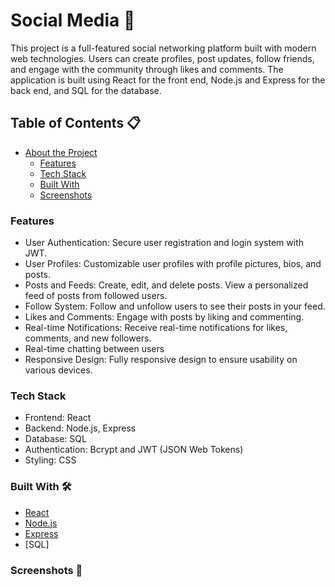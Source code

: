 # Social Media 🚀

This project is a full-featured social networking platform built with modern web technologies. Users can create profiles, post updates, follow friends, and engage with the community through likes and comments. The application is built using React for the front end, Node.js and Express for the back end, and SQL for the database.

## Table of Contents 📋
- [About the Project](#about-the-project)
  - [Features](#features)
  - [Tech Stack](#tech-stack)
  - [Built With](#built-with)
  - [Screenshots](#screenshots)

### Features
- User Authentication: Secure user registration and login system with JWT.
- User Profiles: Customizable user profiles with profile pictures, bios, and posts.
- Posts and Feeds: Create, edit, and delete posts. View a personalized feed of posts from followed users.
- Follow System: Follow and unfollow users to see their posts in your feed.
- Likes and Comments: Engage with posts by liking and commenting.
- Real-time Notifications: Receive real-time notifications for likes, comments, and new followers.
- Real-time chatting between users
- Responsive Design: Fully responsive design to ensure usability on various devices.

### Tech Stack
- Frontend: React
- Backend: Node.js, Express
- Database: SQL
- Authentication: Bcrypt and JWT (JSON Web Tokens)
- Styling: CSS

### Built With 🛠️
- [React](https://reactjs.org/)
- [Node.js](https://nodejs.org/)
- [Express](https://expressjs.com/)
- [SQL]

### Screenshots 📸

